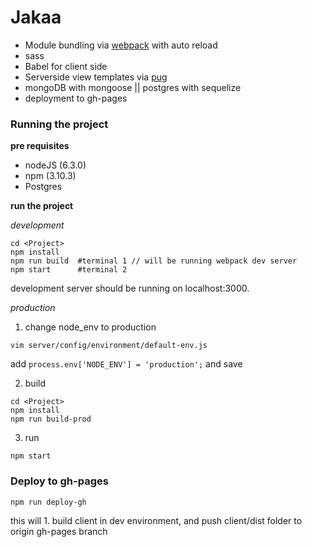 # Jakaa

- Module bundling via [webpack](https://webpack.github.io/docs/) with auto reload
- sass
- Babel for client side
- Serverside view templates via [pug](https://pugjs.org/api/getting-started.html)
- mongoDB with mongoose || postgres with sequelize
- deployment to gh-pages

### Running the project
**pre requisites**
- nodeJS (6.3.0)
- npm (3.10.3)
- Postgres

**run the project**

*development*
```
cd <Project>
npm install
npm run build  #terminal 1 // will be running webpack dev server
npm start      #terminal 2
```
development server should be running on localhost:3000.

*production*
1. change node_env to production
  ```
  vim server/config/environment/default-env.js
  ```
  add ```process.env['NODE_ENV'] = 'production';``` and save

2. build
  ```
  cd <Project>
  npm install
  npm run build-prod
  ```

3. run
  ```
  npm start
  ```

### Deploy to gh-pages
```
npm run deploy-gh
```
this will 1. build client in dev environment, and push client/dist folder to origin gh-pages branch

